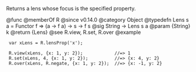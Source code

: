 Returns a lens whose focus is the specified property.

@func
@memberOf R
@since v0.14.0
@category Object
@typedefn Lens s a = Functor f => (a -> f a) -> s -> f s
@sig String -> Lens s a
@param {String} k
@return {Lens}
@see R.view, R.set, R.over
@example

     var xLens = R.lensProp('x');

     R.view(xLens, {x: 1, y: 2});            //=> 1
     R.set(xLens, 4, {x: 1, y: 2});          //=> {x: 4, y: 2}
     R.over(xLens, R.negate, {x: 1, y: 2});  //=> {x: -1, y: 2}
